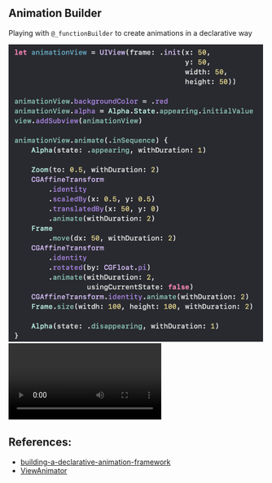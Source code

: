 ## Animation Builder

Playing with `@_functionBuilder` to create animations in a declarative way

<img src="animationCodeImage.png" width="500"> ![Video](animation.mov "Animation")

## References:

- [building-a-declarative-animation-framework](https://www.swiftbysundell.com/posts/building-a-declarative-animation-framework-in-swift-part-2)
- [ViewAnimator](https://github.com/marcosgriselli/ViewAnimator)
